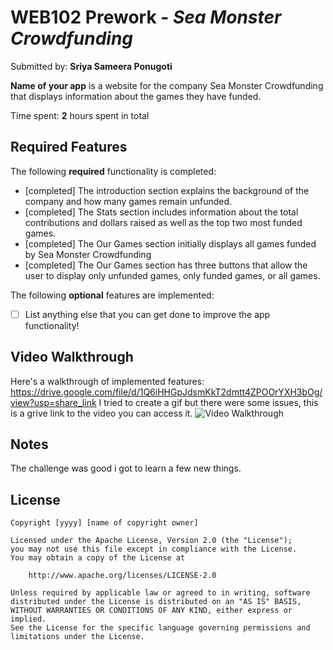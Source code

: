 # WEB102 Prework - *Sea Monster Crowdfunding*

Submitted by: **Sriya Sameera Ponugoti**

**Name of your app** is a website for the company Sea Monster Crowdfunding that displays information about the games they have funded.

Time spent: **2** hours spent in total

## Required Features

The following **required** functionality is completed:

* [completed] The introduction section explains the background of the company and how many games remain unfunded.
* [completed] The Stats section includes information about the total contributions and dollars raised as well as the top two most funded games.
* [completed] The Our Games section initially displays all games funded by Sea Monster Crowdfunding
* [completed] The Our Games section has three buttons that allow the user to display only unfunded games, only funded games, or all games.

The following **optional** features are implemented:

* [ ] List anything else that you can get done to improve the app functionality!

## Video Walkthrough

Here's a walkthrough of implemented features: https://drive.google.com/file/d/1Q6iHHGpJdsmKkT2dmtt4ZPOOrYXH3bOg/view?usp=share_link
I tried to create a gif but there were some issues, this is a grive link to the video you can access it.
<img src='http://i.imgur.com/link/to/your/gif/file.gif' title='Video Walkthrough' width='' alt='Video Walkthrough' />

<!-- Replace this with whatever GIF tool you used! -->
<!--GIF created with ... --> 
<!-- Recommended tools:
[Kap](https://getkap.co/) for macOS
[ScreenToGif](https://www.screentogif.com/) for Windows
[peek](https://github.com/phw/peek) for Linux. -->

## Notes

The challenge was good i got to learn a few new things.

## License

    Copyright [yyyy] [name of copyright owner]

    Licensed under the Apache License, Version 2.0 (the "License");
    you may not use this file except in compliance with the License.
    You may obtain a copy of the License at

        http://www.apache.org/licenses/LICENSE-2.0

    Unless required by applicable law or agreed to in writing, software
    distributed under the License is distributed on an "AS IS" BASIS,
    WITHOUT WARRANTIES OR CONDITIONS OF ANY KIND, either express or implied.
    See the License for the specific language governing permissions and
    limitations under the License.
